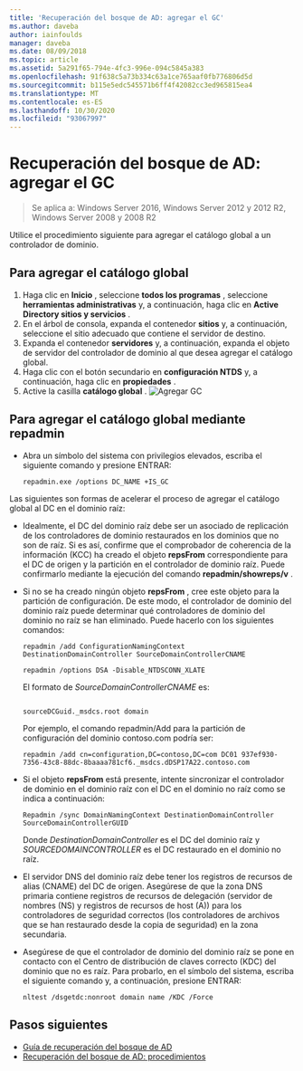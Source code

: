 ```yaml
---
title: 'Recuperación del bosque de AD: agregar el GC'
ms.author: daveba
author: iainfoulds
manager: daveba
ms.date: 08/09/2018
ms.topic: article
ms.assetid: 5a291f65-794e-4fc3-996e-094c5845a383
ms.openlocfilehash: 91f638c5a73b334c63a1ce765aaf0fb776806d5d
ms.sourcegitcommit: b115e5edc545571b6ff4f42082cc3ed965815ea4
ms.translationtype: MT
ms.contentlocale: es-ES
ms.lasthandoff: 10/30/2020
ms.locfileid: "93067997"
---
```

# <a name="ad-forest-recovery---adding-the-gc"></a>Recuperación del bosque de AD: agregar el GC

>Se aplica a: Windows Server 2016, Windows Server 2012 y 2012 R2, Windows Server 2008 y 2008 R2

Utilice el procedimiento siguiente para agregar el catálogo global a un controlador de dominio.

## <a name="to-add-the-global-catalog"></a>Para agregar el catálogo global

1. Haga clic en **Inicio** , seleccione **todos los programas** , seleccione **herramientas administrativas** y, a continuación, haga clic en **Active Directory sitios y servicios** .
2. En el árbol de consola, expanda el contenedor **sitios** y, a continuación, seleccione el sitio adecuado que contiene el servidor de destino.
3. Expanda el contenedor **servidores** y, a continuación, expanda el objeto de servidor del controlador de dominio al que desea agregar el catálogo global.
4. Haga clic con el botón secundario en **configuración NTDS** y, a continuación, haga clic en **propiedades** .
5. Active la casilla **catálogo global** .
![Agregar GC](media/AD-Forest-Recovery-Add-GC/addgc1.png)

## <a name="to-add-the-global-catalog-using-repadmin"></a>Para agregar el catálogo global mediante repadmin

- Abra un símbolo del sistema con privilegios elevados, escriba el siguiente comando y presione ENTRAR:

   ```
   repadmin.exe /options DC_NAME +IS_GC
   ```

Las siguientes son formas de acelerar el proceso de agregar el catálogo global al DC en el dominio raíz:

- Idealmente, el DC del dominio raíz debe ser un asociado de replicación de los controladores de dominio restaurados en los dominios que no son de raíz. Si es así, confirme que el comprobador de coherencia de la información (KCC) ha creado el objeto **repsFrom** correspondiente para el DC de origen y la partición en el controlador de dominio raíz. Puede confirmarlo mediante la ejecución del comando **repadmin/showreps/v** .

- Si no se ha creado ningún objeto **repsFrom** , cree este objeto para la partición de configuración. De este modo, el controlador de dominio del dominio raíz puede determinar qué controladores de dominio del dominio no raíz se han eliminado. Puede hacerlo con los siguientes comandos:

   ```
   repadmin /add ConfigurationNamingContext DestinationDomainController SourceDomainControllerCNAME
   ```

   ```
   repadmin /options DSA -Disable_NTDSCONN_XLATE
   ```

   El formato de *SourceDomainControllerCNAME* es:

   ```

   sourceDCGuid._msdcs.root domain
   ```

   Por ejemplo, el comando repadmin/Add para la partición de configuración del dominio contoso.com podría ser:

   ```
   repadmin /add cn=configuration,DC=contoso,DC=com DC01 937ef930-7356-43c8-88dc-8baaaa781cf6._msdcs.dDSP17A22.contoso.com
   ```

- Si el objeto **repsFrom** está presente, intente sincronizar el controlador de dominio en el dominio raíz con el DC en el dominio no raíz como se indica a continuación:

   ```
   Repadmin /sync DomainNamingContext DestinationDomainController SourceDomainControllerGUID
   ```

   Donde *DestinationDomainController* es el DC del dominio raíz y *SOURCEDOMAINCONTROLLER* es el DC restaurado en el dominio no raíz.

- El servidor DNS del dominio raíz debe tener los registros de recursos de alias (CNAME) del DC de origen. Asegúrese de que la zona DNS primaria contiene registros de recursos de delegación (servidor de nombres (NS) y registros de recursos de host (A)) para los controladores de seguridad correctos (los controladores de archivos que se han restaurado desde la copia de seguridad) en la zona secundaria.
- Asegúrese de que el controlador de dominio del dominio raíz se pone en contacto con el Centro de distribución de claves correcto (KDC) del dominio que no es raíz. Para probarlo, en el símbolo del sistema, escriba el siguiente comando y, a continuación, presione ENTRAR:

   ```
   nltest /dsgetdc:nonroot domain name /KDC /Force
   ```

## <a name="next-steps"></a>Pasos siguientes

- [Guía de recuperación del bosque de AD](AD-Forest-Recovery-Guide.md)
- [Recuperación del bosque de AD: procedimientos](AD-Forest-Recovery-Procedures.md)
